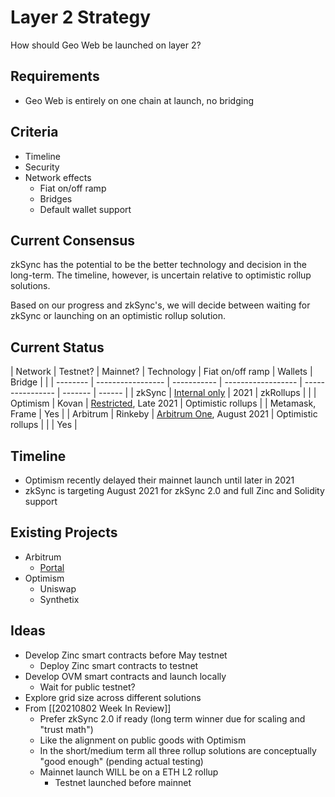 # Layer 2 Strategy

How should Geo Web be launched on layer 2?

## Requirements
- Geo Web is entirely on one chain at launch, no bridging

## Criteria
- Timeline
- Security
- Network effects
	- Fiat on/off ramp
	- Bridges
	- Default wallet support

## Current Consensus
zkSync has the potential to be the better technology and decision in the long-term. The timeline, however, is uncertain relative to optimistic rollup solutions.

Based on our progress and zkSync's, we will decide between waiting for zkSync or launching on an optimistic rollup solution.

## Current Status
| Network  | Testnet?          | Mainnet?              | Technology         | Fiat on/off ramp | Wallets         | Bridge |  |
| -------- | ----------------- | -----------           | ------------------ | ---------------- | -------         | ------ |
| zkSync   | [Internal only][1] | 2021           | zkRollups          |                  |
| Optimism | Kovan             | [Restricted][2], Late 2021 | Optimistic rollups |                  | Metamask, Frame | Yes    |
| Arbitrum | Rinkeby           | [Arbitrum One][4], August 2021        | Optimistic rollups |                  |                 | Yes |

## Timeline
- Optimism recently delayed their mainnet launch until later in 2021
- zkSync is targeting August 2021 for zkSync 2.0 and full Zinc and Solidity support

## Existing Projects
- Arbitrum
	- [Portal][3]
- Optimism
	- Uniswap
	- Synthetix

## Ideas
- Develop Zinc smart contracts before May testnet
    - Deploy Zinc smart contracts to testnet
- Develop OVM smart contracts and launch locally
    - Wait for public testnet?
- Explore grid size across different solutions
- From [[20210802 Week In Review]]
	* Prefer zkSync 2.0 if ready (long term winner due for scaling and "trust math")
	* Like the alignment on public goods with Optimism
	* In the short/medium term all three rollup solutions are conceptually "good enough" (pending actual testing) 
	* Mainnet launch WILL be on a ETH L2 rollup
		* Testnet launched before mainnet


[1]: https://medium.com/matter-labs/zksync-2-0-hello-ethereum-ca48588de179?source=rss----bd3444e7f3b9---4
[2]: https://medium.com/ethereum-optimism/community-launch-7c9a2a9d3e84
[3]: https://portal.arbitrum.one
[4]: https://offchain.medium.com/a-is-for-arbitrum-a-is-for-august-71391582d95b